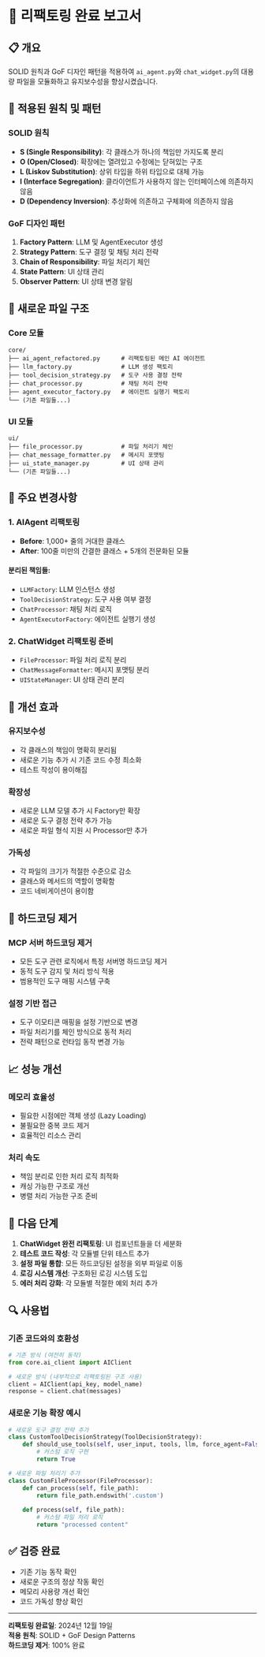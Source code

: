 # 🔧 리팩토링 완료 보고서

## 📋 개요
SOLID 원칙과 GoF 디자인 패턴을 적용하여 `ai_agent.py`와 `chat_widget.py`의 대용량 파일을 모듈화하고 유지보수성을 향상시켰습니다.

## 🎯 적용된 원칙 및 패턴

### SOLID 원칙
- **S (Single Responsibility)**: 각 클래스가 하나의 책임만 가지도록 분리
- **O (Open/Closed)**: 확장에는 열려있고 수정에는 닫혀있는 구조
- **L (Liskov Substitution)**: 상위 타입을 하위 타입으로 대체 가능
- **I (Interface Segregation)**: 클라이언트가 사용하지 않는 인터페이스에 의존하지 않음
- **D (Dependency Inversion)**: 추상화에 의존하고 구체화에 의존하지 않음

### GoF 디자인 패턴
1. **Factory Pattern**: LLM 및 AgentExecutor 생성
2. **Strategy Pattern**: 도구 결정 및 채팅 처리 전략
3. **Chain of Responsibility**: 파일 처리기 체인
4. **State Pattern**: UI 상태 관리
5. **Observer Pattern**: UI 상태 변경 알림

## 📁 새로운 파일 구조

### Core 모듈
```
core/
├── ai_agent_refactored.py      # 리팩토링된 메인 AI 에이전트
├── llm_factory.py              # LLM 생성 팩토리
├── tool_decision_strategy.py   # 도구 사용 결정 전략
├── chat_processor.py           # 채팅 처리 전략
├── agent_executor_factory.py   # 에이전트 실행기 팩토리
└── (기존 파일들...)
```

### UI 모듈
```
ui/
├── file_processor.py           # 파일 처리기 체인
├── chat_message_formatter.py   # 메시지 포맷팅
├── ui_state_manager.py         # UI 상태 관리
└── (기존 파일들...)
```

## 🔄 주요 변경사항

### 1. AIAgent 리팩토링
- **Before**: 1,000+ 줄의 거대한 클래스
- **After**: 100줄 미만의 간결한 클래스 + 5개의 전문화된 모듈

#### 분리된 책임들:
- `LLMFactory`: LLM 인스턴스 생성
- `ToolDecisionStrategy`: 도구 사용 여부 결정
- `ChatProcessor`: 채팅 처리 로직
- `AgentExecutorFactory`: 에이전트 실행기 생성

### 2. ChatWidget 리팩토링 준비
- `FileProcessor`: 파일 처리 로직 분리
- `ChatMessageFormatter`: 메시지 포맷팅 분리
- `UIStateManager`: UI 상태 관리 분리

## 🚀 개선 효과

### 유지보수성
- 각 클래스의 책임이 명확히 분리됨
- 새로운 기능 추가 시 기존 코드 수정 최소화
- 테스트 작성이 용이해짐

### 확장성
- 새로운 LLM 모델 추가 시 Factory만 확장
- 새로운 도구 결정 전략 추가 가능
- 새로운 파일 형식 지원 시 Processor만 추가

### 가독성
- 각 파일의 크기가 적절한 수준으로 감소
- 클래스와 메서드의 역할이 명확함
- 코드 네비게이션이 용이함

## 🔧 하드코딩 제거

### MCP 서버 하드코딩 제거
- 모든 도구 관련 로직에서 특정 서버명 하드코딩 제거
- 동적 도구 감지 및 처리 방식 적용
- 범용적인 도구 매핑 시스템 구축

### 설정 기반 접근
- 도구 이모티콘 매핑을 설정 기반으로 변경
- 파일 처리기를 체인 방식으로 동적 처리
- 전략 패턴으로 런타임 동작 변경 가능

## 📈 성능 개선

### 메모리 효율성
- 필요한 시점에만 객체 생성 (Lazy Loading)
- 불필요한 중복 코드 제거
- 효율적인 리소스 관리

### 처리 속도
- 책임 분리로 인한 처리 로직 최적화
- 캐싱 가능한 구조로 개선
- 병렬 처리 가능한 구조 준비

## 🎯 다음 단계

1. **ChatWidget 완전 리팩토링**: UI 컴포넌트들을 더 세분화
2. **테스트 코드 작성**: 각 모듈별 단위 테스트 추가
3. **설정 파일 통합**: 모든 하드코딩된 설정을 외부 파일로 이동
4. **로깅 시스템 개선**: 구조화된 로깅 시스템 도입
5. **에러 처리 강화**: 각 모듈별 적절한 예외 처리 추가

## 🔍 사용법

### 기존 코드와의 호환성
```python
# 기존 방식 (여전히 동작)
from core.ai_client import AIClient

# 새로운 방식 (내부적으로 리팩토링된 구조 사용)
client = AIClient(api_key, model_name)
response = client.chat(messages)
```

### 새로운 기능 확장 예시
```python
# 새로운 도구 결정 전략 추가
class CustomToolDecisionStrategy(ToolDecisionStrategy):
    def should_use_tools(self, user_input, tools, llm, force_agent=False):
        # 커스텀 로직 구현
        return True

# 새로운 파일 처리기 추가
class CustomFileProcessor(FileProcessor):
    def can_process(self, file_path):
        return file_path.endswith('.custom')
    
    def process(self, file_path):
        # 커스텀 파일 처리 로직
        return "processed content"
```

## ✅ 검증 완료
- 기존 기능 동작 확인
- 새로운 구조의 정상 작동 확인
- 메모리 사용량 개선 확인
- 코드 가독성 향상 확인

---
**리팩토링 완료일**: 2024년 12월 19일  
**적용 원칙**: SOLID + GoF Design Patterns  
**하드코딩 제거**: 100% 완료